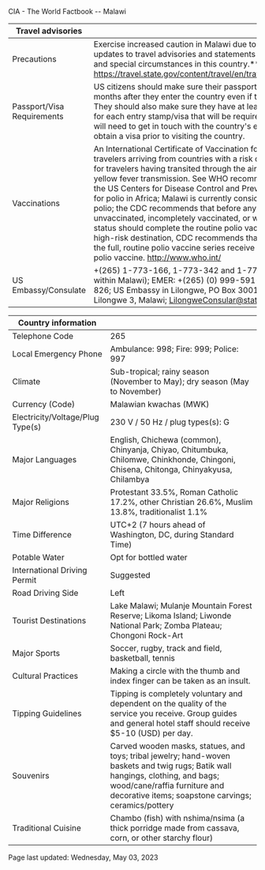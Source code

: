 CIA - The World Factbook -- Malawi

| Travel advisories | |
| --- | --- |
| Precautions | Exercise increased caution in Malawi due to crime. Consult the link below for updates to travel advisories and statements on safety, security, local laws, and special circumstances in this country.** **  <https://travel.state.gov/content/travel/en/traveladvisories/traveladvisories.html> |
| Passport/Visa Requirements | US citizens should make sure their passport will not expire for at least 6 months after they enter the country even if they do not intend to stay that long. They should also make sure they have at least 1 blank page in their passport for each entry stamp/visa that will be required. A visa is required. US citizens will need to get in touch with the country's embassy or nearest consulate to obtain a visa prior to visiting the country. |
| Vaccinations | An International Certificate of Vaccination for yellow fever is required for travelers arriving from countries with a risk of yellow fever transmission and for travelers having transited through the airport of a country with risk of yellow fever transmission. See WHO recommendations. On 21 March 2022, the US Centers for Disease Control and Prevention (CDC) issued a Travel Alert for polio in Africa; Malawi is currently considered a high risk to travelers for polio; the CDC recommends that before any international travel, anyone unvaccinated, incompletely vaccinated, or with an unknown polio vaccination status should complete the routine polio vaccine series; before travel to any high-risk destination, CDC recommends that adults who previously completed the full, routine polio vaccine series receive a single, lifetime booster dose of polio vaccine.  <http://www.who.int/> |
| US Embassy/Consulate | +(265) 1-773-166, 1-773-342 and 1-773-367 (Dial "0" before the "1" within Malawi); EMER: +(265) (0) 999-591-024 or +(265) (0) 888-734-826; US Embassy in Lilongwe, PO Box 30016, 16 Jomo Kenyatta Road, Lilongwe 3, Malawi; LilongweConsular@state.gov; https |

| Country information |  |
| --- | --- |
| Telephone Code | 265 |
| Local Emergency Phone | Ambulance: 998; Fire: 999; Police: 997 |
| Climate | Sub-tropical; rainy season (November to May); dry season (May to November) |
| Currency (Code) | Malawian kwachas (MWK) |
| Electricity/Voltage/Plug Type(s) | 230 V / 50 Hz / plug types(s): G |
| Major Languages | English, Chichewa (common), Chinyanja, Chiyao, Chitumbuka, Chilomwe, Chinkhonde, Chingoni, Chisena, Chitonga, Chinyakyusa, Chilambya |
| Major Religions | Protestant 33.5%, Roman Catholic 17.2%, other Christian 26.6%, Muslim 13.8%, traditionalist 1.1% |
| Time Difference | UTC+2 (7 hours ahead of Washington, DC, during Standard Time) |
| Potable Water | Opt for bottled water |
| International Driving Permit | Suggested |
| Road Driving Side | Left |
| Tourist Destinations | Lake Malawi; Mulanje Mountain Forest Reserve; Likoma Island; Liwonde National Park; Zomba Plateau; Chongoni Rock-Art |
| Major Sports | Soccer, rugby, track and field, basketball, tennis |
| Cultural Practices | Making a circle with the thumb and index finger can be taken as an insult. |
| Tipping Guidelines | Tipping is completely voluntary and dependent on the quality of the service you receive. Group guides and general hotel staff should receive $5-10 (USD) per day. |
| Souvenirs | Carved wooden masks, statues, and toys; tribal jewelry; hand-woven baskets and twig rugs; Batik wall hangings, clothing, and bags; wood/cane/raffia furniture and decorative items; soapstone carvings; ceramics/pottery |
| Traditional Cuisine | Chambo (fish) with nshima/nsima (a thick porridge made from cassava, corn, or other starchy flour) |

Page last updated: Wednesday, May 03, 2023
